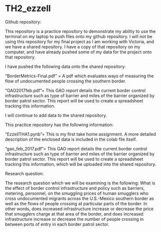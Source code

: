 # TH2_ezzell
Github repository:

This repository is a practice repository to demonstrate my ability to use the terminal on my laptop to push files onto my github repository. I will not be using this repository for my final project as I am working with Victoria, and we have a shared repository. I have a copy of that repository on my computer, and have already pushed some of my data for the project onto that repository.

I have pushed the following data onto the shared repository:

“BorderMetrics-Final.pdf” = A pdf which evaluates ways of measuring the flow of undocumented people crossing the southern border.

“GAO2017feb.pdf”= This GAO report details the current border control infrastructure such as type of barrier and miles of the barrier organized by border patrol sector. This report will be used to create a spreadsheet tracking this information.

I will continue to add data to the shared repository.

This practice repository has the following information:

“EzzellTHA1.pynb”= This is my first take home assignment. A more detailed description of the enclosed data is included in the colab file itself.

“gao_feb_2017.pdf”= This GAO report details the current border control infrastructure such as type of barrier and miles of the barrier organized by border patrol sector. This report will be used to create a spreadsheet tracking this information, which will be uploaded into the shared repository.

Research question:

The research question which we will be examining is the following: What is the effect of border control infrastructure and policy such as barriers, metering, personnel, on the smuggling prices of human smugglers who cross undocumented migrants across the U.S.-Mexico southern border as well as the flows of people crossing at particular parts of the border. In other words, does increased infrastructure increase or decrease the price that smugglers charge at that area of the border, and does increased infrastructure increase or decrease the number of people crossing in between ports of entry in each border patrol sector. 

